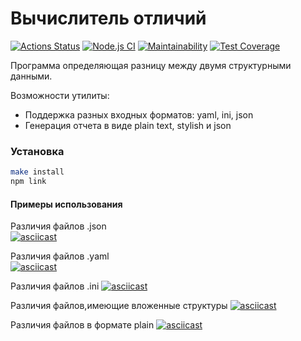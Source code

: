 # Вычислитель отличий
[![Actions Status](https://github.com/leetvig/frontend-project-lvl-2/workflows/hexlet-check/badge.svg)](https://github.com/leetvig/frontend-project-lvl-2/actions?query=workflow%3Ahexlet-check)
[![Node.js CI](https://github.com/leetvig/frontend-project-lvl-2/workflows/Node.js%20CI/badge.svg)](https://github.com/leetvig/frontend-project-lvl-2/actions?query=workflow%3A%22Node.js+CI%22)
[![Maintainability](https://api.codeclimate.com/v1/badges/b74102ed30df5a4e7a28/maintainability)](https://codeclimate.com/github/leetvig/frontend-project-lvl-2/maintainability)
[![Test Coverage](https://api.codeclimate.com/v1/badges/b74102ed30df5a4e7a28/test_coverage)](https://codeclimate.com/github/leetvig/frontend-project-lvl-2/test_coverage)

Программа определяющая разницу между двумя структурными данными.

Возможности утилиты:

* Поддержка разных входных форматов: yaml, ini, json
* Генерация отчета в виде plain text, stylish и json

### Установка
```bash
make install
npm link
```
#### Примеры использования

Различия файлов .json  
[![asciicast](https://asciinema.org/a/Di8GY2EZUVkgoADW86gQrABEZ.svg)](https://asciinema.org/a/Di8GY2EZUVkgoADW86gQrABEZ)

Различия файлов .yaml  
[![asciicast](https://asciinema.org/a/BJgBCeWHvYR9XV6GRkDGuHqdx.svg)](https://asciinema.org/a/BJgBCeWHvYR9XV6GRkDGuHqdx)

Различия файлов .ini
[![asciicast](https://asciinema.org/a/deXNbAcPKu9aGsYMydbrxRxg2.svg)](https://asciinema.org/a/deXNbAcPKu9aGsYMydbrxRxg2)

Различия файлов,имеющие вложенные структуры
[![asciicast](https://asciinema.org/a/fmFOOKNt46Ok28KdLgRfdBmmm.svg)](https://asciinema.org/a/fmFOOKNt46Ok28KdLgRfdBmmm)

Различия файлов в формате plain
[![asciicast](https://asciinema.org/a/KGfLrPPR3cn6wjJmloGQDxcDI.svg)](https://asciinema.org/a/KGfLrPPR3cn6wjJmloGQDxcDI)